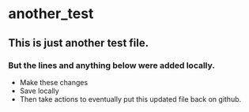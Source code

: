 # another_test
## This is just another test file.
### But the lines and anything below were added locally.
* Make these changes
* Save locally
* Then take actions to eventually put this updated file back on github.
